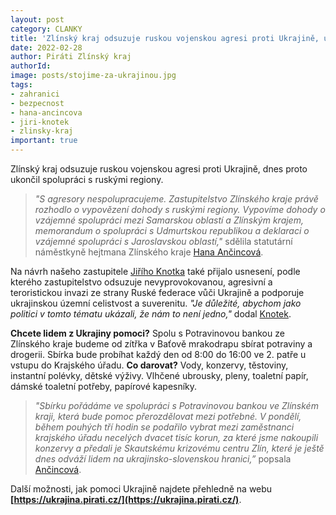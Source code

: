 ```yaml
---
layout: post
category: CLANKY
title: 'Zlínský kraj odsuzuje ruskou vojenskou agresi proti Ukrajině, ukončil spolupráci s ruskými regiony'
date: 2022-02-28
author: Piráti Zlínský kraj
authorId: 
image: posts/stojime-za-ukrajinou.jpg
tags: 
- zahranici
- bezpecnost
- hana-ancincova
- jiri-knotek
- zlinsky-kraj
important: true
---
```


Zlínský kraj odsuzuje ruskou vojenskou agresi proti Ukrajině, dnes proto ukončil spolupráci s ruskými regiony.

> *"S agresory nespolupracujeme. Zastupitelstvo Zlínského kraje právě rozhodlo o vypovězení dohody s ruskými regiony. Vypovíme dohody o vzájemné spolupráci mezi Samarskou oblastí a Zlínským krajem, memorandum o spolupráci s Udmurtskou republikou a deklaraci o vzájemné spolupráci s Jaroslavskou oblastí,"* sdělila statutární náměstkyně hejtmana Zlínského kraje [Hana Ančincová](https://zlinsky.pirati.cz/lide/hana-ancincova/).
> 

Na návrh našeho zastupitele [Jiřího Knotka](https://zlinsky.pirati.cz/lide/jiri-knotek/) také přijalo usnesení, podle kterého zastupitelstvo odsuzuje nevyprovokovanou, agresivní a teroristickou invazi ze strany Ruské federace vůči Ukrajině a podporuje ukrajinskou územní celistvost a suverenitu. *"Je důležité, abychom jako politici v tomto tématu ukázali, že nám to není jedno,"* dodal [Knotek](https://zlinsky.pirati.cz/lide/jiri-knotek/).


**Chcete lidem z Ukrajiny pomoci?** Spolu s Potravinovou bankou ze Zlínského kraje budeme od zítřka v Baťově mrakodrapu sbírat potraviny a drogerii. Sbírka bude probíhat každý den od 8:00 do 16:00 ve 2. patře u vstupu do Krajského úřadu.
**Co darovat?** Vody, konzervy, těstoviny, instantní polévky, dětské výživy. Vlhčené ubrousky, pleny, toaletní papír, dámské toaletní potřeby, papírové kapesníky.

> *"Sbírku pořádáme ve spolupráci s Potravinovou bankou ve Zlínském kraji, která bude pomoc přerozdělovat mezi potřebné. V pondělí, během pouhých tří hodin se podařilo vybrat mezi zaměstnanci krajského úřadu necelých dvacet tisíc korun, za které jsme nakoupili konzervy a předali je Skautskému krizovému centru Zlín, které je ještě dnes odváží lidem na ukrajinsko-slovenskou hranici,”* popsala [Ančincová](https://zlinsky.pirati.cz/lide/hana-ancincova/).
> 

Další možnosti, jak pomoci Ukrajině najdete přehledně na webu **[https://ukrajina.pirati.cz/](https://ukrajina.pirati.cz/)**.
